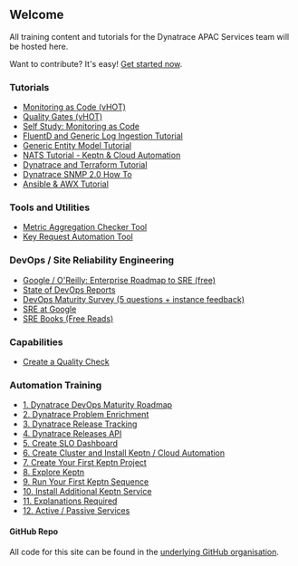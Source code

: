 ## Welcome

All training content and tutorials for the Dynatrace APAC Services team will be hosted here.

Want to contribute? It's easy! [Get started now](tutorials/create-tutorial/).

### Tutorials

- [Monitoring as Code (vHOT)](tutorials/mac/)
- [Quality Gates (vHOT)](tutorials/qualitygates/)
- [Self Study: Monitoring as Code](tutorials/mac_selfstudy/)
- [FluentD and Generic Log Ingestion Tutorial](tutorials/fluentd/)
- [Generic Entity Model Tutorial](tutorials/generic-entity-model-tutorial/)
- [NATS Tutorial - Keptn & Cloud Automation](tutorials/nats-tutorial/)
- [Dynatrace and Terraform Tutorial](tutorials/terraform-tutorial/)
- [Dynatrace SNMP 2.0 How To](tutorials/dynatrace_snmp_2.0/)
- [Ansible & AWX Tutorial](tutorials/ansible-awx-tutorial)

### Tools and Utilities
- [Metric Aggregation Checker Tool](tutorials/metric-aggregation-checker-tool)
- [Key Request Automation Tool](tutorials/key-request-automation-tool)

### DevOps / Site Reliability Engineering

- [Google / O'Reilly: Enterprise Roadmap to SRE (free)](https://sre.google/resources/practices-and-processes/enterprise-roadmap-to-sre/)
- [State of DevOps Reports](https://www.devops-research.com/research.html#reports)
- [DevOps Maturity Survey (5 questions + instance feedback)](https://www.devops-research.com/quickcheck.html)
- [SRE at Google](https://sre.google/)
- [SRE Books (Free Reads)](https://sre.google/books/)

### Capabilities
- [Create a Quality Check](https://dt-apac-services.github.io/site/createqualitycheck.html)

### Automation Training
- [1. Dynatrace DevOps Maturity Roadmap](automationtraining/0-dt-devops-maturity-roadmap/index.md)
- [2. Dynatrace Problem Enrichment](https://killercoda.com/agardnerit/scenario/problem-enrichment)
- [3. Dynatrace Release Tracking](https://killercoda.com/agardnerit/scenario/release-tracking)
- [4. Dynatrace Releases API](https://killercoda.com/agardnerit/scenario/releases-api)
- [5. Create SLO Dashboard](automationtraining/1-dt-prep/index.md)
- [6. Create Cluster and Install Keptn / Cloud Automation](automationtraining/2-create-cluster/index.md)
- [7. Create Your First Keptn Project](automationtraining/3-create-keptn-project/index.md)
- [8. Explore Keptn](automationtraining/4-explore-keptn/index.md)
- [9. Run Your First Keptn Sequence](automationtraining/5-run-keptn-sequence/index.md)
- [10. Install Additional Keptn Service](automationtraining/6-install-jes/index.md)
- [11. Explanations Required](automationtraining/7-explanations/index.md)
- [12. Active / Passive Services](automationtraining/8-active-passive-services/index.md)

#### GitHub Repo
All code for this site can be found in the [underlying GitHub organisation](https://github.com/dt-apac-services).
